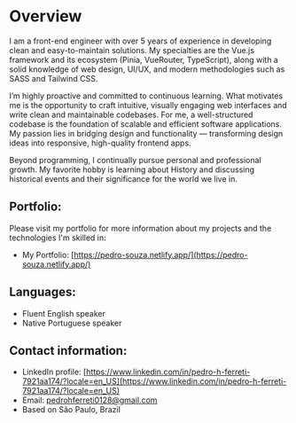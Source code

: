 # Overview

I am a front-end engineer with over 5 years of experience in developing clean and easy-to-maintain solutions. My specialties are the Vue.js framework and its ecosystem (Pinia, VueRouter, TypeScript), along with a solid knowledge of web design, UI/UX, and modern methodologies such as SASS and Tailwind CSS.

I’m highly proactive and committed to continuous learning. What motivates me is the opportunity to craft intuitive, visually engaging web interfaces and write clean and maintainable codebases. For me, a well-structured codebase is the foundation of scalable and efficient software applications. My passion lies in bridging design and functionality — transforming design ideas into responsive, high-quality frontend apps.

Beyond programming, I continually pursue personal and professional growth. My favorite hobby is learning about History and discussing historical events and their significance for the world we live in.

## Portfolio:

Please visit my portfolio for more information about my projects and the technologies I'm skilled in:
* My Portfolio: [https://pedro-souza.netlify.app/](https://pedro-souza.netlify.app/)

## Languages:
* Fluent English speaker
* Native Portuguese speaker 

## Contact information:
* LinkedIn profile: [https://www.linkedin.com/in/pedro-h-ferreti-7921aa174/?locale=en_US](https://www.linkedin.com/in/pedro-h-ferreti-7921aa174/?locale=en_US)
* Email: pedrohferreti0128@gmail.com
* Based on São Paulo, Brazil

